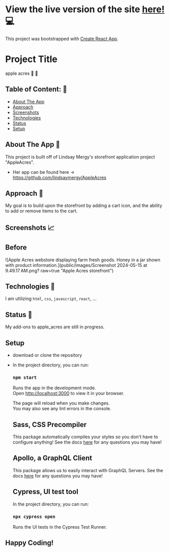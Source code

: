 # View the live version of the site [here!](https://amandalynnes.github.io/apple_acres/) :computer:

This project was bootstrapped with [Create React App](https://github.com/facebook/create-react-app).

# Project Title
apple acres :apple: :green_apple:


## Table of Content: :open_book:

- [About The App](#about-the-app)
- [Approach](#approach)
- [Screenshots](#screenshots)
- [Technologies](#technologies)
- [Status](#status)
- [Setup](#setup)


## About The App :newspaper:
This project is built off of Lindsay Mergy's storefront application project "AppleAcres".
- Her app can be found here -> https://github.com/lindsaymergy/AppleAcres


## Approach :memo:
My goal is to build upon the storefront by adding a cart icon, and the ability to add or remove items to the cart.


## Screenshots :chart_with_upwards_trend:

  ## Before
  ![Apple Acres webstore displaying farm fresh goods. Honey in a jar shown with product information.](public/images/Screenshot 2024-05-15 at 9.49.17 AM.png? 
  raw=true "Apple Acres storefront")


## Technologies :toolbox:
I am utilizing `html`, `css`, `javascript`, `react`, ...


## Status :wrench:
My add-ons to apple_acres are still in progress.


## Setup
- download or clone the repository
- In the project directory, you can run:
  ### `npm start`
  Runs the app in the development mode.\
  Open [http://localhost:3000](http://localhost:3000) to view it in your browser.

  The page will reload when you make changes.\
  You may also see any lint errors in the console.

  ## Sass, CSS Precompiler
  This package automatically compiles your styles so you don't have to configure anything!
  See the docs [here](https://www.npmjs.com/package/sass) for any questions you may have!

  ## Apollo, a GraphQL Client
  This package allows us to easily interact with GraphQL Servers.
  See the docs [here](https://www.apollographql.com/docs/react) for any questions you may have!

  ## Cypress, UI test tool
  In the project directory, you can run: 

    ### `npx cypress open`
    Runs the UI tests in the Cypress Test Runner.


## Happy Coding! 



